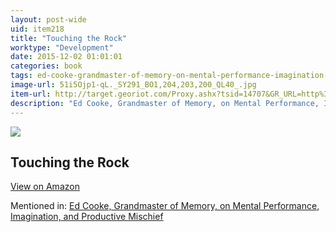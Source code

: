 ```yaml
---
layout: post-wide
uid: item218
title: "Touching the Rock"
worktype: "Development"
date: 2015-12-02 01:01:01
categories: book
tags: ed-cooke-grandmaster-of-memory-on-mental-performance-imagination-and-productive-mischief
image-url: 51i5Ojp1-qL._SY291_BO1,204,203,200_QL40_.jpg
item-url: http://target.georiot.com/Proxy.ashx?tsid=14707&GR_URL=http%3A%2F%2Fwww.amazon.com%2FTouching-Rock-An-Experience-Blindness%2Fdp%2F067973547X%2F
description: "Ed Cooke, Grandmaster of Memory, on Mental Performance, Imagination, and Productive Mischief"
---
```

<a href="http://target.georiot.com/Proxy.ashx?tsid=14707&GR_URL=http%3A%2F%2Fwww.amazon.com%2FTouching-Rock-An-Experience-Blindness%2Fdp%2F067973547X%2F" target="blank"><img src="../../../../img/thumbs/51i5Ojp1-qL._SY291_BO1,204,203,200_QL40_.jpg" class="prod-img"></a>
<h2>Touching the Rock</h2>
<p><a class="btn btn-primary" href="http://target.georiot.com/Proxy.ashx?tsid=14707&GR_URL=http%3A%2F%2Fwww.amazon.com%2FTouching-Rock-An-Experience-Blindness%2Fdp%2F067973547X%2F" target="blank">View on Amazon</a><p>
<p>Mentioned in: <a href="http://fourhourworkweek.com/2014/12/30/ed-cooke/" target="blank">Ed Cooke, Grandmaster of Memory, on Mental Performance, Imagination, and Productive Mischief</a></p>
